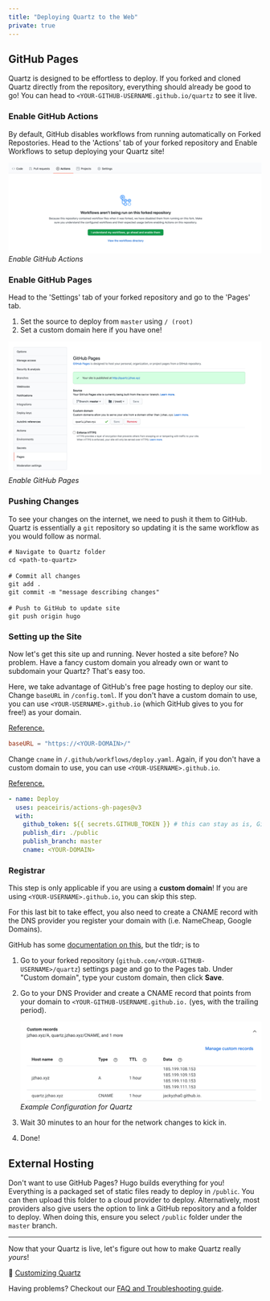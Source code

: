 ```yaml
---
title: "Deploying Quartz to the Web"
private: true
---
```


## GitHub Pages
Quartz is designed to be effortless to deploy. If you forked and cloned Quartz directly from the repository, everything should already be good to go! You can head to `<YOUR-GITHUB-USERNAME.github.io/quartz` to see it live.

### Enable GitHub Actions
By default, GitHub disables workflows from running automatically on Forked Repostories. Head to the 'Actions' tab of your forked repository and Enable Workflows to setup deploying your Quartz site!

![Enable GitHub Actions](/notes/images/github-actions.png)*Enable GitHub Actions*

### Enable GitHub Pages

Head to the 'Settings' tab of your forked repository and go to the 'Pages' tab.

1. Set the source to deploy from `master` using `/ (root)`
2. Set a custom domain here if you have one!

![Enable GitHub Pages](/notes/images/github-pages.png)*Enable GitHub Pages*

### Pushing Changes
To see your changes on the internet, we need to push it them to GitHub. Quartz is essentially a `git` repository so updating it is the same workflow as you would follow as normal.

```shell
# Navigate to Quartz folder
cd <path-to-quartz>

# Commit all changes
git add .
git commit -m "message describing changes"

# Push to GitHub to update site
git push origin hugo
```

### Setting up the Site
Now let's get this site up and running. Never hosted a site before? No problem. Have a fancy custom domain you already own or want to subdomain your Quartz? That's easy too.

Here, we take advantage of GitHub's free page hosting to deploy our site. Change `baseURL` in `/config.toml`. If you don't have a custom domain to use, you can use `<YOUR-USERNAME>.github.io` (which GitHub gives to you for free!) as your domain.

[Reference.](https://github.com/jackyzha0/quartz/blob/hugo/config.toml)

```toml
baseURL = "https://<YOUR-DOMAIN>/"
```

Change `cname` in `/.github/workflows/deploy.yaml`. Again, if you don't have a custom domain to use, you can use `<YOUR-USERNAME>.github.io`.

[Reference.](https://github.com/jackyzha0/quartz/blob/hugo/.github/workflows/deploy.yaml)

```yaml
- name: Deploy  
  uses: peaceiris/actions-gh-pages@v3  
  with:  
	github_token: ${{ secrets.GITHUB_TOKEN }} # this can stay as is, GitHub fills this in for us!
	publish_dir: ./public  
	publish_branch: master
	cname: <YOUR-DOMAIN>
```

### Registrar
This step is only applicable if you are using a **custom domain**! If you are using `<YOUR-USERNAME>.github.io`, you can skip this step.

For this last bit to take effect, you also need to create a CNAME record with the DNS provider you register your domain with (i.e. NameCheap, Google Domains).

GitHub has some [documentation on this](https://docs.github.com/en/pages/configuring-a-custom-domain-for-your-github-pages-site/managing-a-custom-domain-for-your-github-pages-site), but the tldr; is to

1. Go to your forked repository (`github.com/<YOUR-GITHUB-USERNAME>/quartz`) settings page and go to the Pages tab. Under "Custom domain", type your custom domain, then click **Save**.
2. Go to your DNS Provider and create a CNAME record that points from your domain to `<YOUR-GITHUB-USERNAME.github.io.` (yes, with the trailing period).

	![Example Configuration for Quartz](/notes/images/google-domains.png)*Example Configuration for Quartz*
3. Wait 30 minutes to an hour for the network changes to kick in.
4. Done!

## External Hosting
Don't want to use GitHub Pages? Hugo builds everything for you! Everything is a packaged set of static files ready to deploy in `/public`. You can then upload this folder to a cloud provider to deploy. Alternatively, most providers also give users the option to link a GitHub repository and a folder to deploy. When doing this, ensure you select `/public` folder under the `master` branch.

---

Now that your Quartz is live, let's figure out how to make Quartz really *yours*!

🎨 [Customizing Quartz](notes/config.md)

Having problems? Checkout our [FAQ and Troubleshooting guide](notes/troubleshooting.md).
